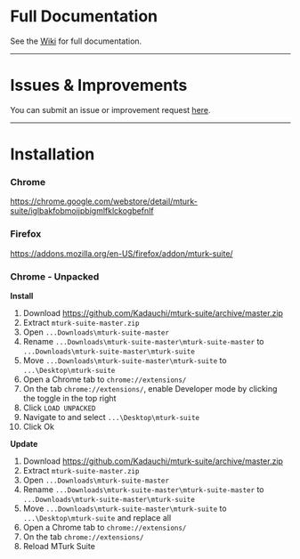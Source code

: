 # Full Documentation
See the [Wiki](https://github.com/Kadauchi/mturk-suite/wiki) for full documentation.

---

# Issues & Improvements
You can submit an issue or improvement request [here](https://github.com/Kadauchi/mturk-suite/issues).

---

# Installation

### Chrome
https://chrome.google.com/webstore/detail/mturk-suite/iglbakfobmoijpbigmlfklckogbefnlf

### Firefox
https://addons.mozilla.org/en-US/firefox/addon/mturk-suite/

### Chrome - Unpacked
**Install**
1. Download https://github.com/Kadauchi/mturk-suite/archive/master.zip
2. Extract `mturk-suite-master.zip`
3. Open `...Downloads\mturk-suite-master`
4. Rename `...Downloads\mturk-suite-master\mturk-suite-master` to `...Downloads\mturk-suite-master\mturk-suite`
5. Move `...Downloads\mturk-suite-master\mturk-suite` to `...\Desktop\mturk-suite`
6. Open a Chrome tab to `chrome://extensions/`
7. On the tab `chrome://extensions/`, enable Developer mode by clicking the toggle in the top right
8. Click `LOAD UNPACKED`
9. Navigate to and select `...\Desktop\mturk-suite`
9. Click Ok

**Update**
1. Download https://github.com/Kadauchi/mturk-suite/archive/master.zip
2. Extract `mturk-suite-master.zip`
3. Open `...Downloads\mturk-suite-master`
4. Rename `...Downloads\mturk-suite-master\mturk-suite-master` to `...Downloads\mturk-suite-master\mturk-suite`
5. Move `...Downloads\mturk-suite-master\mturk-suite` to `...\Desktop\mturk-suite` and replace all
6. Open a Chrome tab to `chrome://extensions/`
7. On the tab `chrome://extensions/`
8. Reload MTurk Suite
